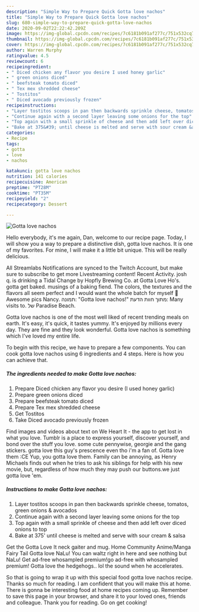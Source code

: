 ```yaml
---
description: "Simple Way to Prepare Quick Gotta love nachos"
title: "Simple Way to Prepare Quick Gotta love nachos"
slug: 680-simple-way-to-prepare-quick-gotta-love-nachos
date: 2020-09-02T22:22:42.209Z
image: https://img-global.cpcdn.com/recipes/7c6181b091af277c/751x532cq70/gotta-love-nachos-recipe-main-photo.jpg
thumbnail: https://img-global.cpcdn.com/recipes/7c6181b091af277c/751x532cq70/gotta-love-nachos-recipe-main-photo.jpg
cover: https://img-global.cpcdn.com/recipes/7c6181b091af277c/751x532cq70/gotta-love-nachos-recipe-main-photo.jpg
author: Warren Murphy
ratingvalue: 4.5
reviewcount: 6
recipeingredient:
- " Diced chicken any flavor you desire I used honey garlic"
- " green onions diced"
- " beefsteak tomato diced"
- " Tex mex shredded cheese"
- " Tostitos"
- " Diced avocado previously frozen"
recipeinstructions:
- "Layer tostitos scoops in pan then backwards sprinkle cheese, tomatos, green onions &amp; avocados"
- "Continue again with a second layer leaving some onions for the top"
- "Top again with a small sprinkle of cheese and then add left over diced onions to top"
- "Bake at 375&#39; until cheese is melted and serve with sour cream &amp; salsa"
categories:
- Recipe
tags:
- gotta
- love
- nachos

katakunci: gotta love nachos 
nutrition: 141 calories
recipecuisine: American
preptime: "PT28M"
cooktime: "PT35M"
recipeyield: "2"
recipecategory: Dessert

---
```



![Gotta love nachos](https://img-global.cpcdn.com/recipes/7c6181b091af277c/751x532cq70/gotta-love-nachos-recipe-main-photo.jpg)

Hello everybody, it's me again, Dan, welcome to our recipe page. Today, I will show you a way to prepare a distinctive dish, gotta love nachos. It is one of my favorites. For mine, I will make it a little bit unique. This will be really delicious.

All Streamlabs Notifications are synced to the Twitch Account, but make sure to subscribe to get more Livestreaming content! Recent Activity. josh q. is drinking a Tidal Change by Hopfly Brewing Co. at Gotta Love Ho&#39;s. gotta get baked. musings of a baking fiend. The colors, the textures and the flavors all seem perfect and I would want the whole batch for myself 🙂 Awesome pics Nancy. תמונה: &#34;Gotta love nachos!&#34; מתוך חוות הדעת: ‪Many visits to.‬ של ‪Paradise Beach‬.

Gotta love nachos is one of the most well liked of recent trending meals on earth. It's easy, it's quick, it tastes yummy. It's enjoyed by millions every day. They are fine and they look wonderful. Gotta love nachos is something which I've loved my entire life.


To begin with this recipe, we have to prepare a few components. You can cook gotta love nachos using 6 ingredients and 4 steps. Here is how you can achieve that.

<!--inarticleads1-->

##### The ingredients needed to make Gotta love nachos:

1. Prepare  Diced chicken any flavor you desire (I used honey garlic)
1. Prepare  green onions diced
1. Prepare  beefsteak tomato diced
1. Prepare  Tex mex shredded cheese
1. Get  Tostitos
1. Take  Diced avocado previously frozen


Find images and videos about text on We Heart It - the app to get lost in what you love. Tumblr is a place to express yourself, discover yourself, and bond over the stuff you love. some cute pennywise, georgie and the gang stickers. gotta love this guy&#39;s prescence even tho i&#39;m a fan of. Gotta love them :CE Yup, you gotta love them. Family can be annoying, as Henry Michaels finds out when he tries to ask his siblings for help with his new movie, but, regardless of how much they may push our buttons.we just gotta love &#39;em. 

<!--inarticleads2-->

##### Instructions to make Gotta love nachos:

1. Layer tostitos scoops in pan then backwards sprinkle cheese, tomatos, green onions &amp; avocados
1. Continue again with a second layer leaving some onions for the top
1. Top again with a small sprinkle of cheese and then add left over diced onions to top
1. Bake at 375&#39; until cheese is melted and serve with sour cream &amp; salsa


Get the Gotta Love It neck gaiter and mug. Home Community Anime/Manga Fairy Tail Gotta love NaLu! You can waltz right in here and see nothing but NaLu! Get ad-free whosampled premium!go ad-free with whosampled premium! Gotta love the hedgehogs.. lol the sound when he accelerates. 

So that is going to wrap it up with this special food gotta love nachos recipe. Thanks so much for reading. I am confident that you will make this at home. There is gonna be interesting food at home recipes coming up. Remember to save this page in your browser, and share it to your loved ones, friends and colleague. Thank you for reading. Go on get cooking!
